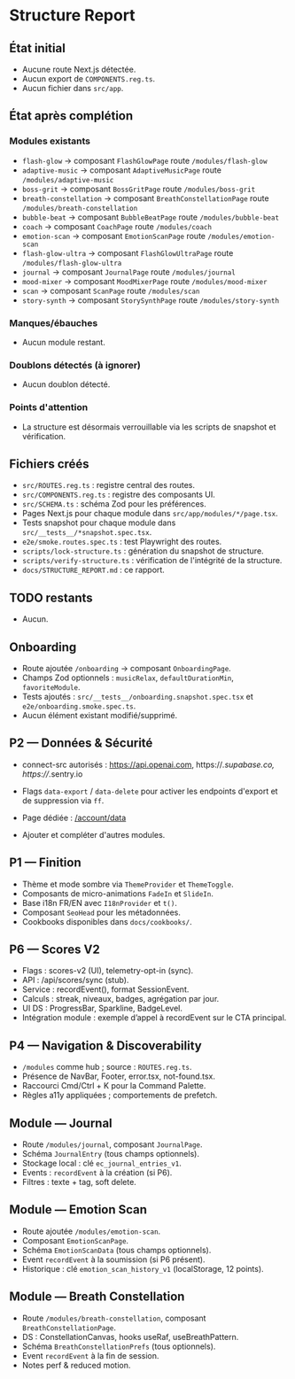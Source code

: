 # Structure Report

## État initial
- Aucune route Next.js détectée.
- Aucun export de `COMPONENTS.reg.ts`.
- Aucun fichier dans `src/app`.

## État après complétion
### Modules existants
- `flash-glow` → composant `FlashGlowPage` route `/modules/flash-glow`
- `adaptive-music` → composant `AdaptiveMusicPage` route `/modules/adaptive-music`
- `boss-grit` → composant `BossGritPage` route `/modules/boss-grit`
- `breath-constellation` → composant `BreathConstellationPage` route `/modules/breath-constellation`
- `bubble-beat` → composant `BubbleBeatPage` route `/modules/bubble-beat`
- `coach` → composant `CoachPage` route `/modules/coach`
- `emotion-scan` → composant `EmotionScanPage` route `/modules/emotion-scan`
- `flash-glow-ultra` → composant `FlashGlowUltraPage` route `/modules/flash-glow-ultra`
- `journal` → composant `JournalPage` route `/modules/journal`
- `mood-mixer` → composant `MoodMixerPage` route `/modules/mood-mixer`
- `scan` → composant `ScanPage` route `/modules/scan`
- `story-synth` → composant `StorySynthPage` route `/modules/story-synth`

### Manques/ébauches
- Aucun module restant.

### Doublons détectés (à ignorer)
- Aucun doublon détecté.

### Points d'attention
- La structure est désormais verrouillable via les scripts de snapshot et vérification.

## Fichiers créés
- `src/ROUTES.reg.ts` : registre central des routes.
- `src/COMPONENTS.reg.ts` : registre des composants UI.
- `src/SCHEMA.ts` : schéma Zod pour les préférences.
- Pages Next.js pour chaque module dans `src/app/modules/*/page.tsx`.
- Tests snapshot pour chaque module dans `src/__tests__/*snapshot.spec.tsx`.
- `e2e/smoke.routes.spec.ts` : test Playwright des routes.
- `scripts/lock-structure.ts` : génération du snapshot de structure.
- `scripts/verify-structure.ts` : vérification de l'intégrité de la structure.
- `docs/STRUCTURE_REPORT.md` : ce rapport.

## TODO restants
- Aucun.

## Onboarding
- Route ajoutée `/onboarding` → composant `OnboardingPage`.
- Champs Zod optionnels : `musicRelax`, `defaultDurationMin`, `favoriteModule`.
- Tests ajoutés : `src/__tests__/onboarding.snapshot.spec.tsx` et `e2e/onboarding.smoke.spec.ts`.
- Aucun élément existant modifié/supprimé.

## P2 — Données & Sécurité
- connect-src autorisés : https://api.openai.com, https://*.supabase.co, https://*.sentry.io
- Flags `data-export` / `data-delete` pour activer les endpoints d'export et de suppression via `ff`.
- Page dédiée : [/account/data](/account/data)

- Ajouter et compléter d'autres modules.

## P1 — Finition
- Thème et mode sombre via `ThemeProvider` et `ThemeToggle`.
- Composants de micro-animations `FadeIn` et `SlideIn`.
- Base i18n FR/EN avec `I18nProvider` et `t()`.
- Composant `SeoHead` pour les métadonnées.
- Cookbooks disponibles dans `docs/cookbooks/`.

## P6 — Scores V2
- Flags : scores-v2 (UI), telemetry-opt-in (sync).
- API : /api/scores/sync (stub).
- Service : recordEvent(), format SessionEvent.
- Calculs : streak, niveaux, badges, agrégation par jour.
- UI DS : ProgressBar, Sparkline, BadgeLevel.
- Intégration module : exemple d’appel à recordEvent sur le CTA principal.

## P4 — Navigation & Discoverability
- `/modules` comme hub ; source : `ROUTES.reg.ts`.
- Présence de NavBar, Footer, error.tsx, not-found.tsx.
- Raccourci Cmd/Ctrl + K pour la Command Palette.
- Règles a11y appliquées ; comportements de prefetch.

## Module — Journal
- Route `/modules/journal`, composant `JournalPage`.
- Schéma `JournalEntry` (tous champs optionnels).
- Stockage local : clé `ec_journal_entries_v1`.
- Events : `recordEvent` à la création (si P6).
- Filtres : texte + tag, soft delete.

## Module — Emotion Scan
- Route ajoutée `/modules/emotion-scan`.
- Composant `EmotionScanPage`.
- Schéma `EmotionScanData` (tous champs optionnels).
- Event `recordEvent` à la soumission (si P6 présent).
- Historique : clé `emotion_scan_history_v1` (localStorage, 12 points).

## Module — Breath Constellation
- Route `/modules/breath-constellation`, composant `BreathConstellationPage`.
- DS : ConstellationCanvas, hooks useRaf, useBreathPattern.
- Schéma `BreathConstellationPrefs` (tous optionnels).
- Event `recordEvent` à la fin de session.
- Notes perf & reduced motion.
